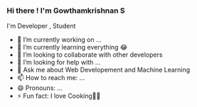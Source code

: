 ### Hi there ! I'm Gowthamkrishnan S 

I'm Developer , Student

- 🔭 I’m currently working on ...
- 🌱 I’m currently learning everything 😂
- 👯 I’m looking to collaborate with other developers
- 🤔 I’m looking for help with ...
- 💬 Ask me about Web Developement and Machine Learning
- 📫 How to reach me: ...
- 😄 Pronouns: ...
- ⚡ Fun fact: I love Cooking👨‍🍳

